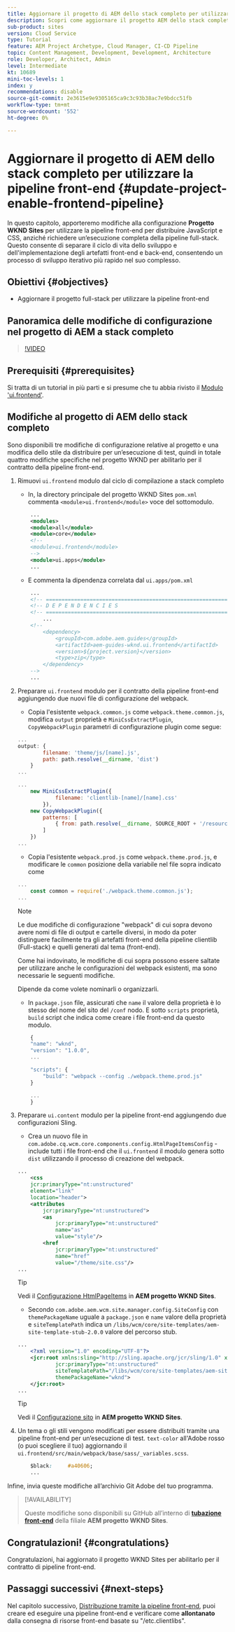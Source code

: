 ```yaml
---
title: Aggiornare il progetto di AEM dello stack completo per utilizzare la pipeline front-end
description: Scopri come aggiornare il progetto AEM dello stack completo per abilitarlo per la pipeline front-end, in modo che possa generare e distribuire solo gli artefatti front-end.
sub-product: sites
version: Cloud Service
type: Tutorial
feature: AEM Project Archetype, Cloud Manager, CI-CD Pipeline
topic: Content Management, Development, Development, Architecture
role: Developer, Architect, Admin
level: Intermediate
kt: 10689
mini-toc-levels: 1
index: y
recommendations: disable
source-git-commit: 2e3615e9e9305165ca9c3c93b38ac7e9bdcc51fb
workflow-type: tm+mt
source-wordcount: '552'
ht-degree: 0%

---
```



# Aggiornare il progetto di AEM dello stack completo per utilizzare la pipeline front-end {#update-project-enable-frontend-pipeline}

In questo capitolo, apporteremo modifiche alla configurazione __Progetto WKND Sites__ per utilizzare la pipeline front-end per distribuire JavaScript e CSS, anziché richiedere un’esecuzione completa della pipeline full-stack. Questo consente di separare il ciclo di vita dello sviluppo e dell&#39;implementazione degli artefatti front-end e back-end, consentendo un processo di sviluppo iterativo più rapido nel suo complesso.

## Obiettivi {#objectives}

* Aggiornare il progetto full-stack per utilizzare la pipeline front-end

## Panoramica delle modifiche di configurazione nel progetto di AEM a stack completo

>[!VIDEO](https://video.tv.adobe.com/v/3409419/)

## Prerequisiti {#prerequisites}

Si tratta di un tutorial in più parti e si presume che tu abbia rivisto il [Modulo &#39;ui.frontend&#39;](./review-uifrontend-module.md).


## Modifiche al progetto di AEM dello stack completo

Sono disponibili tre modifiche di configurazione relative al progetto e una modifica dello stile da distribuire per un’esecuzione di test, quindi in totale quattro modifiche specifiche nel progetto WKND per abilitarlo per il contratto della pipeline front-end.

1. Rimuovi `ui.frontend` modulo dal ciclo di compilazione a stack completo

   * In, la directory principale del progetto WKND Sites `pom.xml` commenta `<module>ui.frontend</module>` voce del sottomodulo.

   ```xml
       ...
       <modules>
       <module>all</module>
       <module>core</module>
       <!--
       <module>ui.frontend</module>
       -->                
       <module>ui.apps</module>
       ...
   ```

   * E commenta la dipendenza correlata dal `ui.apps/pom.xml`

   ```xml
       ...
       <!-- ====================================================================== -->
       <!-- D E P E N D E N C I E S                                                -->
       <!-- ====================================================================== -->
           ...
       <!--
           <dependency>
               <groupId>com.adobe.aem.guides</groupId>
               <artifactId>aem-guides-wknd.ui.frontend</artifactId>
               <version>${project.version}</version>
               <type>zip</type>
           </dependency>
       -->    
       ...
   ```

1. Preparare `ui.frontend` modulo per il contratto della pipeline front-end aggiungendo due nuovi file di configurazione del webpack.

   * Copia l&#39;esistente `webpack.common.js` come `webpack.theme.common.js`, modifica `output` proprietà e `MiniCssExtractPlugin`, `CopyWebpackPlugin` parametri di configurazione plugin come segue:

   ```javascript
   ...
   output: {
           filename: 'theme/js/[name].js', 
           path: path.resolve(__dirname, 'dist')
       }
   ...
   
   ...
       new MiniCssExtractPlugin({
               filename: 'clientlib-[name]/[name].css'
           }),
       new CopyWebpackPlugin({
           patterns: [
               { from: path.resolve(__dirname, SOURCE_ROOT + '/resources'), to: './clientlib-site' }
           ]
       })
   ...
   ```

   * Copia l&#39;esistente `webpack.prod.js` come `webpack.theme.prod.js`, e modificare le `common` posizione della variabile nel file sopra indicato come

   ```javascript
   ...
       const common = require('./webpack.theme.common.js');
   ...
   ```

   >[!NOTE]
   >
   >Le due modifiche di configurazione &quot;webpack&quot; di cui sopra devono avere nomi di file di output e cartelle diversi, in modo da poter distinguere facilmente tra gli artefatti front-end della pipeline clientlib (Full-stack) e quelli generati dal tema (front-end).
   >
   >Come hai indovinato, le modifiche di cui sopra possono essere saltate per utilizzare anche le configurazioni del webpack esistenti, ma sono necessarie le seguenti modifiche.
   >
   >Dipende da come volete nominarli o organizzarli.


   * In `package.json` file, assicurati che  `name` il valore della proprietà è lo stesso del nome del sito del `/conf` nodo. E sotto `scripts` proprietà, `build` script che indica come creare i file front-end da questo modulo.

   ```javascript
       {
       "name": "wknd",
       "version": "1.0.0",
       ...
   
       "scripts": {
           "build": "webpack --config ./webpack.theme.prod.js"
       }
   
       ...
       }
   ```

1. Preparare `ui.content` modulo per la pipeline front-end aggiungendo due configurazioni Sling.

   * Crea un nuovo file in `com.adobe.cq.wcm.core.components.config.HtmlPageItemsConfig` - include tutti i file front-end che il `ui.frontend` il modulo genera sotto `dist` utilizzando il processo di creazione del webpack.

   ```xml
   ...
       <css
       jcr:primaryType="nt:unstructured"
       element="link"
       location="header">
       <attributes
           jcr:primaryType="nt:unstructured">
           <as
               jcr:primaryType="nt:unstructured"
               name="as"
               value="style"/>
           <href
               jcr:primaryType="nt:unstructured"
               name="href"
               value="/theme/site.css"/>
   ...
   ```

   >[!TIP]
   >
   >    Vedi il [Configurazione HtmlPageItems](https://github.com/adobe/aem-guides-wknd/blob/feature/frontend-pipeline/ui.content/src/main/content/jcr_root/conf/wknd/_sling_configs/com.adobe.cq.wcm.core.components.config.HtmlPageItemsConfig/.content.xml) in __AEM progetto WKND Sites__.


   * Secondo `com.adobe.aem.wcm.site.manager.config.SiteConfig` con `themePackageName` uguale a `package.json` e `name` valore della proprietà e `siteTemplatePath` indica un `/libs/wcm/core/site-templates/aem-site-template-stub-2.0.0` valore del percorso stub.

   ```xml
   ...
       <?xml version="1.0" encoding="UTF-8"?>
       <jcr:root xmlns:sling="http://sling.apache.org/jcr/sling/1.0" xmlns:jcr="http://www.jcp.org/jcr/1.0" xmlns:nt="http://www.jcp.org/jcr/nt/1.0"
               jcr:primaryType="nt:unstructured"
               siteTemplatePath="/libs/wcm/core/site-templates/aem-site-template-stub-2.0.0"
               themePackageName="wknd">
       </jcr:root>
   ...
   ```

   >[!TIP]
   >
   >    Vedi il [Configurazione sito](https://github.com/adobe/aem-guides-wknd/blob/feature/frontend-pipeline/ui.content/src/main/content/jcr_root/conf/wknd/_sling_configs/com.adobe.aem.wcm.site.manager.config.SiteConfig/.content.xml) in __AEM progetto WKND Sites__.

1. Un tema o gli stili vengono modificati per essere distribuiti tramite una pipeline front-end per un’esecuzione di test. `text-color` all&#39;Adobe rosso (o puoi scegliere il tuo) aggiornando il `ui.frontend/src/main/webpack/base/sass/_variables.scss`.

   ```css
       $black:     #a40606;
       ...
   ```

Infine, invia queste modifiche all’archivio Git Adobe del tuo programma.


>[!AVAILABILITY]
>
> Queste modifiche sono disponibili su GitHub all’interno di [__tubazione front-end__](https://github.com/adobe/aem-guides-wknd/tree/feature/frontend-pipeline) della filiale __AEM progetto WKND Sites__.


## Congratulazioni! {#congratulations}

Congratulazioni, hai aggiornato il progetto WKND Sites per abilitarlo per il contratto di pipeline front-end.

## Passaggi successivi {#next-steps}

Nel capitolo successivo, [Distribuzione tramite la pipeline front-end](create-frontend-pipeline.md), puoi creare ed eseguire una pipeline front-end e verificare come __allontanato__ dalla consegna di risorse front-end basate su &quot;/etc.clientlibs&quot;.
